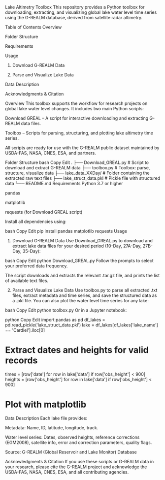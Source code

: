 Lake Altimetry Toolbox
This repository provides a Python toolbox for downloading, extracting, and visualizing global lake water level time series using the G-REALM database, derived from satellite radar altimetry.

Table of Contents
Overview

Folder Structure

Requirements

Usage

1. Download G-REALM Data

2. Parse and Visualize Lake Data

Data Description

Acknowledgments & Citation

Overview
This toolbox supports the workflow for research projects on global lake water level changes.
It includes two main Python scripts:

Download GREAL – A script for interactive downloading and extracting G-REALM data files.

Toolbox – Scripts for parsing, structuring, and plotting lake altimetry time series.

All scripts are ready for use with the G-REALM public dataset maintained by USDA-FAS, NASA, CNES, ESA, and partners.

Folder Structure
bash
Copy
Edit
.
├── Download_GREAL.py      # Script to download and extract G-REALM data
├── toolbox.py             # Toolbox: parse, structure, visualize data
├── lake_data_XXDay/       # Folder containing the extracted raw text files
├── lake_struct_data.pkl   # Pickle file with structured data
└── README.md
Requirements
Python 3.7 or higher

pandas

matplotlib

requests (for Download GREAL script)

Install all dependencies using:

bash
Copy
Edit
pip install pandas matplotlib requests
Usage
1. Download G-REALM Data
Use Download_GREAL.py to download and extract lake data files for your desired period (10-Day, 27A-Day, 27B-Day, 35-Day):

bash
Copy
Edit
python Download_GREAL.py
Follow the prompts to select your preferred data frequency.

The script downloads and extracts the relevant .tar.gz file, and prints the list of available text files.

2. Parse and Visualize Lake Data
Use toolbox.py to parse all extracted .txt files, extract metadata and time series, and save the structured data as a .pkl file.
You can also plot the water level time series for any lake:

bash
Copy
Edit
python toolbox.py
Or in a Jupyter notebook:

python
Copy
Edit
import pandas as pd
df_lakes = pd.read_pickle('lake_struct_data.pkl')
lake = df_lakes[df_lakes['lake_name'] == 'Cardiel'].iloc[0]
# Extract dates and heights for valid records
times = [row['date'] for row in lake['data'] if row['obs_height'] < 900]
heights = [row['obs_height'] for row in lake['data'] if row['obs_height'] < 900]
# Plot with matplotlib
Data Description
Each lake file provides:

Metadata: Name, ID, latitude, longitude, track.

Water level series: Dates, observed heights, reference corrections (EGM2008), satellite info, error and correction parameters, quality flags.

Source:
G-REALM (Global Reservoir and Lake Monitor) Database

Acknowledgments & Citation
If you use these scripts or G-REALM data in your research, please cite the G-REALM project and acknowledge the USDA-FAS, NASA, CNES, ESA, and all contributing agencies.


